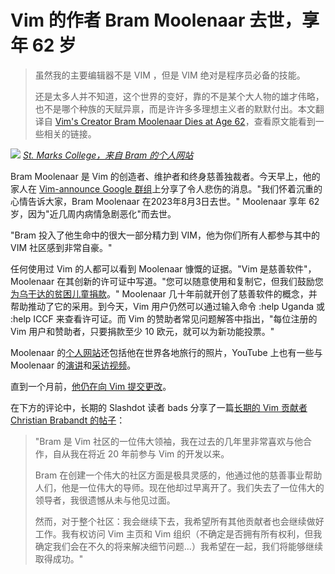 # Vim 的作者 Bram Moolenaar 去世，享年 62 岁

> 虽然我的主要编辑器不是 VIM ，但是 VIM 绝对是程序员必备的技能。
> 
> 还是太多人并不知道，这个世界的变好，靠的不是某个大人物的雄才伟略，也不是哪个种族的天赋异禀，而是许许多多理想主义者的默默付出。本文翻译自 [Vim's Creator Bram Moolenaar Dies at Age 62](https://news.slashdot.org/story/23/08/05/1632219/vims-creator-bram-moolenaar-dies-at-age-62)，查看原文能看到一些相关的链接。

![](http://yylives.cc/wp-content/uploads/2023/08/41-at-st-mark-13.jpg)
*[St. Marks College，来自 Bram 的个人网站](https://photos.google.com/share/AF1QipMAFz5pqvP0vTNrQw3-NSdqEfoMd2ZH42QAeoCErJpXDRzJaXUwd47SMpUUjjNPvg/photo/AF1QipNVWT5FTJgJQoAuO3xFrgmXkHGQ7O1RUeOMdvbM?key=QTkyN21oMzJxVmQ5U0pJNjk0c3NSbnRtTjBUSHZR)*

Bram Moolenaar 是 Vim 的创造者、维护者和终身慈善独裁者。今天早上，他的家人在 [Vim-announce Google 群组](https://groups.google.com/g/vim_announce/c/tWahca9zkt4)上分享了令人悲伤的消息。"我们怀着沉重的心情告诉大家，Bram Moolenaar 在2023年8月3日去世。" Moolenaar 享年 62 岁，因为"近几周内病情急剧恶化"而去世。

"Bram 投入了他生命中的很大一部分精力到 VIM，他为你们所有人都参与其中的 VIM 社区感到非常自豪。"

任何使用过 Vim 的人都可以看到 Moolenaar 慷慨的证据。"Vim 是慈善软件"，Moolenaar 在其创新的许可证中写道。"您可以随意使用和复制它，但我们鼓励您[为乌干达的贫困儿童捐款](https://iccf-holland.org/donate.html)。" Moolenaar 几十年前就开创了慈善软件的概念，并帮助推动了它的采用。到今天，Vim 用户仍然可以通过输入命令 :help Uganda 或 :help ICCF 来查看许可证。而 Vim 的赞助者常见问题解答中指出，"每位注册的 Vim 用户和赞助者，只要捐款至少 10 欧元，就可以为新功能投票。"

Moolenaar 的[个人网站](https://moolenaar.net/albums.html)还包括他在世界各地旅行的照片，YouTube 上也有一些与 Moolenaar 的[演讲](https://www.youtube.com/watch?v=p6K4iIMlouI)和[采访视频](https://www.youtube.com/watch?v=_O-QdG2X1Lw)。

直到一个月前，[他仍在向 Vim 提交更改](https://github.com/vim/vim/commits?author=brammool)。

在下方的评论中，长期的 Slashdot 读者 bads 分享了一篇[长期的 Vim 贡献者 Christian Brabandt 的帖子](https://groups.google.com/g/vim_dev/c/6_yWxGhB_8I/m/ibserACYBAAJ)：

> "Bram 是 Vim 社区的一位伟大领袖，我在过去的几年里非常喜欢与他合作，自从我在将近 20 年前参与 Vim 的开发以来。
>
> Bram 在创建一个伟大的社区方面是极具灵感的，他通过他的慈善事业帮助人们，他是一位伟大的导师。现在他却过早离开了。我们失去了一位伟大的领导者，我很遗憾从未与他见过面。
>
> 然而，对于整个社区：我会继续下去，我希望所有其他贡献者也会继续做好工作。我有权访问 Vim 主页和 Vim 组织（不确定是否拥有所有权利，但我确定我们会在不久的将来解决细节问题...）我希望在一起，我们将能够继续取得成功。"